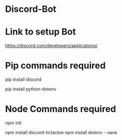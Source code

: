 # Discord-Bot

# Link to setup Bot

https://discord.com/developers/applications/

# Pip commands required

pip install discord

pip install python-dotenv

# Node Commands required

npm init

npm install discord-tictactoe
npm install dotenv --save
